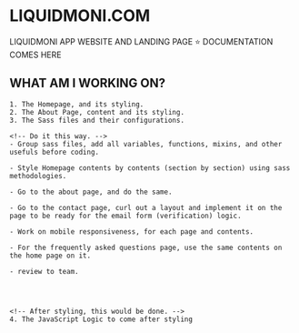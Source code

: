 # LIQUIDMONI.COM

LIQUIDMONI APP WEBSITE AND LANDING PAGE
⭐ DOCUMENTATION COMES HERE

## WHAT AM I WORKING ON?

    1. The Homepage, and its styling.
    2. The About Page, content and its styling.
    3. The Sass files and their configurations.

    <!-- Do it this way. -->
    - Group sass files, add all variables, functions, mixins, and other usefuls before coding.

    - Style Homepage contents by contents (section by section) using sass methodologies.

    - Go to the about page, and do the same.

    - Go to the contact page, curl out a layout and implement it on the page to be ready for the email form (verification) logic.

    - Work on mobile responsiveness, for each page and contents.

    - For the frequently asked questions page, use the same contents on the home page on it.

    - review to team.




    <!-- After styling, this would be done. -->
    4. The JavaScript Logic to come after styling